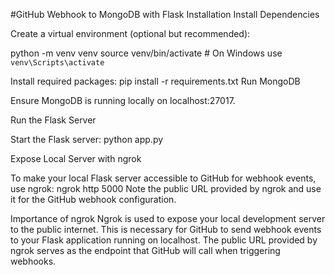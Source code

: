 #GitHub Webhook to MongoDB with Flask
Installation
Install Dependencies

Create a virtual environment (optional but recommended):


python -m venv venv
source venv/bin/activate  # On Windows use `venv\Scripts\activate`


Install required packages:
pip install -r requirements.txt
Run MongoDB

Ensure MongoDB is running locally on localhost:27017.

Run the Flask Server

Start the Flask server:
python app.py

Expose Local Server with ngrok

To make your local Flask server accessible to GitHub for webhook events, use ngrok:
ngrok http 5000
Note the public URL provided by ngrok and use it for the GitHub webhook configuration.

Importance of ngrok
Ngrok is used to expose your local development server to the public internet. This is necessary for GitHub to send webhook events to your Flask application running on localhost. The public URL provided by ngrok serves as the endpoint that GitHub will call when triggering webhooks.

